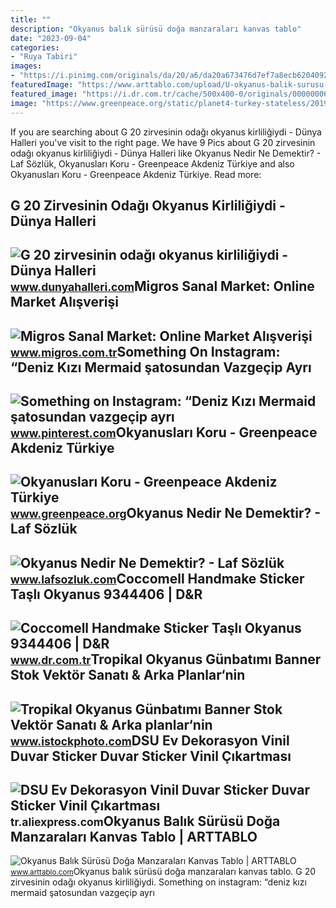 ```yaml
---
title: ""
description: "Okyanus balık sürüsü doğa manzaraları kanvas tablo"
date: "2023-09-04"
categories:
- "Ruya Tabiri"
images:
- "https://i.pinimg.com/originals/da/20/a6/da20a673476d7ef7a8ecb62040923801.jpg"
featuredImage: "https://www.arttablo.com/upload/U-okyanus-balik-surusu-doga-manzaralari-kanvas-tablo1455363348-800.jpg"
featured_image: "https://i.dr.com.tr/cache/500x400-0/originals/0000000660290-1.jpg"
image: "https://www.greenpeace.org/static/planet4-turkey-stateless/2019/09/7fd347a9-gp0stsdze-510x306.jpg"
---
```


If you are searching about G 20 zirvesinin odağı okyanus kirliliğiydi - Dünya Halleri you've visit to the right page. We have 9 Pics about G 20 zirvesinin odağı okyanus kirliliğiydi - Dünya Halleri like Okyanus Nedir Ne Demektir? - Laf Sözlük, Okyanusları Koru - Greenpeace Akdeniz Türkiye and also Okyanusları Koru - Greenpeace Akdeniz Türkiye. Read more:

G 20 Zirvesinin Odağı Okyanus Kirliliğiydi - Dünya Halleri
----------------------------------------------------------

 ![G 20 zirvesinin odağı okyanus kirliliğiydi - Dünya Halleri](https://www.dunyahalleri.com/wp-content/uploads/2019/06/okyanus-e1560755164132.jpg) <small>www.dunyahalleri.com</small>Migros Sanal Market: Online Market Alışverişi
---------------------------------------------

 ![Migros Sanal Market: Online Market Alışverişi](https://images.migrosone.com/sanalmarket/product/31315585/31315585_arka-afb377-1650x1650.jpg) <small>www.migros.com.tr</small>Something On Instagram: “Deniz Kızı Mermaid şatosundan Vazgeçip Ayrı
--------------------------------------------------------------------

 ![Something on Instagram: “Deniz Kızı Mermaid şatosundan vazgeçip ayrı](https://i.pinimg.com/originals/da/20/a6/da20a673476d7ef7a8ecb62040923801.jpg) <small>www.pinterest.com</small>Okyanusları Koru - Greenpeace Akdeniz Türkiye
---------------------------------------------

 ![Okyanusları Koru - Greenpeace Akdeniz Türkiye](https://www.greenpeace.org/static/planet4-turkey-stateless/2019/09/7fd347a9-gp0stsdze-510x306.jpg) <small>www.greenpeace.org</small>Okyanus Nedir Ne Demektir? - Laf Sözlük
---------------------------------------

 ![Okyanus Nedir Ne Demektir? - Laf Sözlük](http://3.bp.blogspot.com/-pva1Ph8FqVc/ThOQod4PhII/AAAAAAAABN0/q8UVkbWzteQ/s1600/okyanus_dalga_firtina.jpg) <small>www.lafsozluk.com</small>Coccomell Handmake Sticker Taşlı Okyanus 9344406 | D&amp;R
----------------------------------------------------------

 ![Coccomell Handmake Sticker Taşlı Okyanus 9344406 | D&R](https://i.dr.com.tr/cache/500x400-0/originals/0000000660290-1.jpg) <small>www.dr.com.tr</small>Tropikal Okyanus Günbatımı Banner Stok Vektör Sanatı &amp; Arka Planlar‘nin
---------------------------------------------------------------------------

 ![Tropikal Okyanus Günbatımı Banner Stok Vektör Sanatı & Arka planlar‘nin](https://media.istockphoto.com/id/1143477230/tr/vektör/tropikal-okyanus-günbatımı-banner.jpg?s=1024x1024&w=is&k=20&c=_XHhTrUJYozd6Ijoq1L6exMmPiLZWdApjklD_1V8OA0=) <small>www.istockphoto.com</small>DSU Ev Dekorasyon Vinil Duvar Sticker Duvar Sticker Vinil Çıkartması
--------------------------------------------------------------------

 ![DSU Ev Dekorasyon Vinil Duvar Sticker Duvar Sticker Vinil Çıkartması](https://ae01.alicdn.com/kf/HTB1G7zPOXXXXXa9XVXXq6xXFXXXx/DSU-Ev-Dekorasyon-Vinil-Duvar-Sticker-Duvar-Sticker-Vinil-kartmas-Deniz-Kabu-u-Okyanus-G-r.jpg) <small>tr.aliexpress.com</small>Okyanus Balık Sürüsü Doğa Manzaraları Kanvas Tablo | ARTTABLO
-------------------------------------------------------------

 ![Okyanus Balık Sürüsü Doğa Manzaraları Kanvas Tablo | ARTTABLO](https://www.arttablo.com/upload/U-okyanus-balik-surusu-doga-manzaralari-kanvas-tablo1455363348-800.jpg) <small>www.arttablo.com</small>Okyanus balık sürüsü doğa manzaraları kanvas tablo. G 20 zirvesinin odağı okyanus kirliliğiydi. Something on instagram: “deniz kızı mermaid şatosundan vazgeçip ayrı

